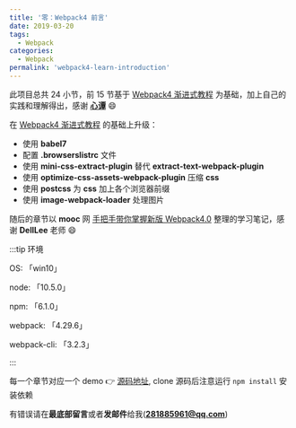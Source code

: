 ```yaml
---
title: '零：Webpack4 前言'
date: 2019-03-20
tags:
  - Webpack
categories:
  - Webpack
permalink: 'webpack4-learn-introduction'
---
```


此项目总共 24 小节，前 15 节基于 [Webpack4 渐进式教程](https://xin-tan.com/passages/2018-07-29-webpack-demos-introduction/) 为基础，加上自己的实践和理解得出，感谢 **[心谭](https://xin-tan.com/)** 😄

在 [Webpack4 渐进式教程](https://xin-tan.com/passages/2018-07-29-webpack-demos-introduction/) 的基础上升级：

- 使用 **babel7**
- 配置 **.browserslistrc** 文件
- 使用 **mini-css-extract-plugin** 替代 **extract-text-webpack-plugin**
- 使用 **optimize-css-assets-webpack-plugin** 压缩 **css**
- 使用 **postcss** 为 **css** 加上各个浏览器前缀
- 使用 **image-webpack-loader** 处理图片

随后的章节以 **mooc** 网 [手把手带你掌握新版 Webpack4.0](https://coding.imooc.com/class/316.html) 整理的学习笔记，感谢 **DellLee** 老师 😄

:::tip 环境

OS: 「win10」

node: 「10.5.0」

npm: 「6.1.0」

webpack: 「4.29.6」

webpack-cli: 「3.2.3」

:::

每一个章节对应一个 demo 👉 [源码地址](https://github.com/ITxiaohao/webpack4-learn), clone 源码后注意运行 `npm install` 安装依赖

有错误请在**最底部留言**或者**发邮件**给我(**281885961@qq.com**)

